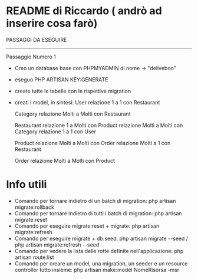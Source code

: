 # README di Riccardo ( andrò ad inserire cosa farò)

PASSAGGI DA ESEGUIRE 

------------------------------------------------------------------------------------------

Passaggio Numero 1

- Creo un database base con PHPMYADMIN di nome -> "deliveboo"

- eseguo PHP ARTISAN KEY:GENERATE

- create tutte le tabelle con le rispettive migration

- creati i model, in sintesi:
   User relazione 1 a 1 con Restaurant

   Category relazione Molti a Molti con Restaurant

   Restaurant relazione 1 a Molti con Product
              relazione Molti a Molti con Category
              relazione 1 a 1 con User

   Product relazione Molti a Molti con Order
           relazione Molti a 1 con Restaurant

   Order relazione Molti a Molti con Product           







# Info utili
- Comando per tornare indietro di un batch di migration: php artisan migrate:rollback
- Comando per tornare indietro di tutti i batch di migration: php artisan migrate:reset
- Comando per eseguire migrate:reset + migrate: php artisan migrate:refresh
- Comando per eseguire migrate + db:seed: php artisan migrate --seed / php artisan migrate:refresh --seed
- Comando per vedere la lista delle rotte definite nell'applicazione: php artisan route:list
- Comando per creare un model, una migration, un seeder e un resource controller tutto insieme: php artisan make:model NomeRisorsa -msr
